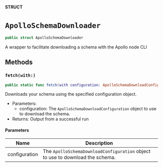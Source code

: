**STRUCT**

# `ApolloSchemaDownloader`

```swift
public struct ApolloSchemaDownloader
```

A wrapper to facilitate downloading a schema with the Apollo node CLI

## Methods
### `fetch(with:)`

```swift
public static func fetch(with configuration: ApolloSchemaDownloadConfiguration) throws
```

Downloads your schema using the specified configuration object.

- Parameters:
  - configuration: The `ApolloSchemaDownloadConfiguration` object to use to download the schema.
- Returns: Output from a successful run

#### Parameters

| Name | Description |
| ---- | ----------- |
| configuration | The `ApolloSchemaDownloadConfiguration` object to use to download the schema. |
